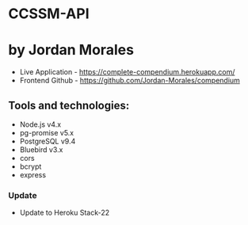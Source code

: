 # CCSSM-API
# by Jordan Morales

- Live Application - https://complete-compendium.herokuapp.com/
- Frontend Github - https://github.com/Jordan-Morales/compendium

## Tools and technologies:

- Node.js v4.x
- pg-promise v5.x
- PostgreSQL v9.4
- Bluebird v3.x
- cors
- bcrypt
- express

### Update

- Update to Heroku Stack-22